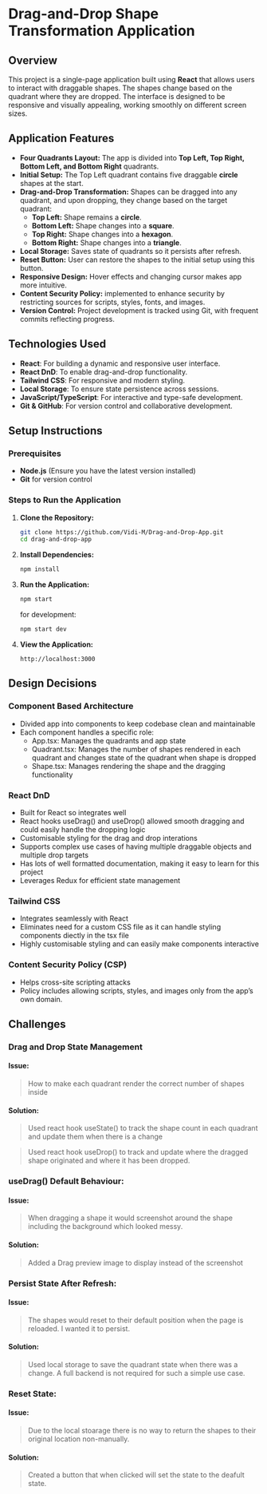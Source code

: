 # Drag-and-Drop Shape Transformation Application

## Overview
This project is a single-page application built using **React** that allows users to interact with draggable shapes. The shapes change based on the quadrant where they are dropped. The interface is designed to be responsive and visually appealing, working smoothly on different screen sizes.

## Application Features
- **Four Quadrants Layout:** The app is divided into **Top Left, Top Right, Bottom Left, and Bottom Right** quadrants.
- **Initial Setup:** The Top Left quadrant contains five draggable **circle** shapes at the start.
- **Drag-and-Drop Transformation:** Shapes can be dragged into any quadrant, and upon dropping, they change based on the target quadrant:
  - **Top Left:** Shape remains a **circle**.
  - **Bottom Left:** Shape changes into a **square**.
  - **Top Right:** Shape changes into a **hexagon**.
  - **Bottom Right:** Shape changes into a **triangle**.
- **Local Storage:** Saves state of quadrants so it persists after refresh.
- **Reset Button:** User can restore the shapes to the initial setup using this button.
- **Responsive Design:** Hover effects and changing cursor makes app more intuitive.
- **Content Security Policy:** implemented to enhance security by restricting sources for scripts, styles, fonts, and images.
- **Version Control:** Project development is tracked using Git, with frequent commits reflecting progress.

## Technologies Used
- **React**: For building a dynamic and responsive user interface.
- **React DnD**: To enable drag-and-drop functionality.
- **Tailwind CSS**: For responsive and modern styling.
- **Local Storage**: To ensure state persistence across sessions.
- **JavaScript/TypeScript**: For interactive and type-safe development.
- **Git & GitHub**: For version control and collaborative development.

## Setup Instructions

### Prerequisites
- **Node.js** (Ensure you have the latest version installed)
- **Git** for version control

### Steps to Run the Application
1. **Clone the Repository:**
   ```bash
   git clone https://github.com/Vidi-M/Drag-and-Drop-App.git
   cd drag-and-drop-app
   ```
2. **Install Dependencies:**
   ```bash
   npm install
   ```
3. **Run the Application:**
   ```bash
   npm start
   ```
   for development:
   ```bash
   npm start dev
   ```
4. **View the Application:**
   ```
   http://localhost:3000
   ```

## Design Decisions
### Component Based Architecture
  - Divided app into components to keep codebase clean and maintainable
  - Each component handles a specific role:
      - App.tsx: Manages the quadrants and app state
      - Quadrant.tsx: Manages the number of shapes rendered in each quadrant and changes state of the quadrant when shape is dropped
      - Shape.tsx: Manages rendering the shape and the dragging functionality
        
### React DnD
  - Built for React so integrates well
  - React hooks useDrag() and useDrop() allowed smooth dragging and could easily handle the dropping logic
  - Customisable styling for the drag and drop interations
  - Supports complex use cases of having multiple draggable objects and multiple drop targets
  - Has lots of well formatted documentation, making it easy to learn for this project
  - Leverages Redux for efficient state management

### Tailwind CSS
  - Integrates seamlessly with React
  - Eliminates need for a custom CSS file as it can handle styling components diectly in the tsx file
  - Highly customisable styling and can easily make components interactive

### Content Security Policy (CSP)
  - Helps cross-site scripting attacks
  - Policy includes allowing scripts, styles, and images only from the app’s own domain.

## Challenges
### Drag and Drop State Management
  #### Issue:
  > How to make each quadrant render the correct number of shapes inside
  #### Solution:
  > Used react hook useState() to track the shape count in each quadrant and update them when there is a change

  > Used react hook useDrop() to track and update where the dragged shape originated and where it has been dropped.

### useDrag() Default Behaviour:
  #### Issue:
  > When dragging a shape it would screenshot around the shape including the background which looked messy.
  #### Solution:
  > Added a Drag preview image to display instead of the screenshot

### Persist State After Refresh:
  #### Issue:
  > The shapes would reset to their default position when the page is reloaded. I wanted it to persist.
  #### Solution:
  > Used local storage to save the quadrant state when there was a change. A full backend is not required for such a simple use case.

### Reset State:
  #### Issue:
  > Due to the local stoarage there is no way to return the shapes to their original location non-manually.
  #### Solution:
  > Created a button that when clicked will set the state to the deafult state.

